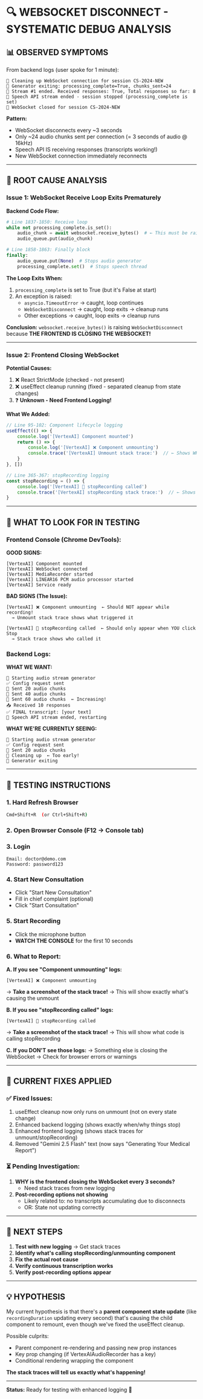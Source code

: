 # 🔍 **WEBSOCKET DISCONNECT - SYSTEMATIC DEBUG ANALYSIS**

## 📊 **OBSERVED SYMPTOMS**

From backend logs (user spoke for 1 minute):
```
🧹 Cleaning up WebSocket connection for session CS-2024-NEW
🛑 Generator exiting: processing_complete=True, chunks_sent=24
📡 Stream #1 ended. Received responses: True, Total responses so far: 8
🏁 Speech API stream ended - session stopped (processing_complete is set)
🔌 WebSocket closed for session CS-2024-NEW
```

**Pattern:**
- WebSocket disconnects every ~3 seconds
- Only ~24 audio chunks sent per connection (= 3 seconds of audio @ 16kHz)
- Speech API IS receiving responses (transcripts working!)
- New WebSocket connection immediately reconnects

---

## 🔴 **ROOT CAUSE ANALYSIS**

### Issue 1: WebSocket Receive Loop Exits Prematurely

**Backend Code Flow:**
```python
# Line 1837-1850: Receive loop
while not processing_complete.is_set():
    audio_chunk = await websocket.receive_bytes()  # ← This must be raising exception
    audio_queue.put(audio_chunk)

# Line 1858-1863: Finally block
finally:
    audio_queue.put(None)  # Stops audio generator
    processing_complete.set()  # Stops speech thread
```

**The Loop Exits When:**
1. `processing_complete` is set to True (but it's False at start)
2. An exception is raised:
   - `asyncio.TimeoutError` → caught, loop continues
   - `WebSocketDisconnect` → caught, loop exits → cleanup runs
   - Other exceptions → caught, loop exits → cleanup runs

**Conclusion:** `websocket.receive_bytes()` is raising `WebSocketDisconnect` because **THE FRONTEND IS CLOSING THE WEBSOCKET!**

---

### Issue 2: Frontend Closing WebSocket

**Potential Causes:**
1. ❌ React StrictMode (checked - not present)
2. ❌ useEffect cleanup running (fixed - separated cleanup from state changes)
3. ❓ **Unknown - Need Frontend Logging!**

**What We Added:**
```typescript
// Line 95-102: Component lifecycle logging
useEffect(() => {
    console.log('[VertexAI] Component mounted')
    return () => {
        console.log('[VertexAI] ❌ Component unmounting')
        console.trace('[VertexAI] Unmount stack trace:')  // ← Shows WHO triggered unmount
    }
}, [])

// Line 365-367: stopRecording logging
const stopRecording = () => {
    console.log('[VertexAI] 🛑 stopRecording called')
    console.trace('[VertexAI] stopRecording stack trace:')  // ← Shows WHO called it
}
```

---

## 🎯 **WHAT TO LOOK FOR IN TESTING**

### Frontend Console (Chrome DevTools):

**GOOD SIGNS:**
```
[VertexAI] Component mounted
[VertexAI] WebSocket connected
[VertexAI] MediaRecorder started
[VertexAI] LINEAR16 PCM audio processor started
[VertexAI] Service ready
```

**BAD SIGNS (The Issue):**
```
[VertexAI] ❌ Component unmounting  ← Should NOT appear while recording!
  → Unmount stack trace shows what triggered it

[VertexAI] 🛑 stopRecording called  ← Should only appear when YOU click Stop
  → Stack trace shows who called it
```

### Backend Logs:

**WHAT WE WANT:**
```
🎤 Starting audio stream generator
✅ Config request sent
🎵 Sent 20 audio chunks
🎵 Sent 40 audio chunks
🎵 Sent 60 audio chunks  ← Increasing!
📥 Received 10 responses
✅ FINAL transcript: [your text]
🔄 Speech API stream ended, restarting
```

**WHAT WE'RE CURRENTLY SEEING:**
```
🎤 Starting audio stream generator
✅ Config request sent
🎵 Sent 20 audio chunks
🧹 Cleaning up  ← Too early!
🛑 Generator exiting
```

---

## 🧪 **TESTING INSTRUCTIONS**

### 1. **Hard Refresh Browser**
```bash
Cmd+Shift+R  (or Ctrl+Shift+R)
```

### 2. **Open Browser Console** (F12 → Console tab)

### 3. **Login**
```
Email: doctor@demo.com
Password: password123
```

### 4. **Start New Consultation**
- Click "Start New Consultation"
- Fill in chief complaint (optional)
- Click "Start Consultation"

### 5. **Start Recording**
- Click the microphone button
- **WATCH THE CONSOLE** for the first 10 seconds

### 6. **What to Report:**

**A. If you see "Component unmounting" logs:**
```
[VertexAI] ❌ Component unmounting
```
→ **Take a screenshot of the stack trace!**
→ This will show exactly what's causing the unmount

**B. If you see "stopRecording called" logs:**
```
[VertexAI] 🛑 stopRecording called
```
→ **Take a screenshot of the stack trace!**
→ This will show what code is calling stopRecording

**C. If you DON'T see those logs:**
→ Something else is closing the WebSocket
→ Check for browser errors or warnings

---

## 🔧 **CURRENT FIXES APPLIED**

### ✅ Fixed Issues:
1. useEffect cleanup now only runs on unmount (not on every state change)
2. Enhanced backend logging (shows exactly when/why things stop)
3. Enhanced frontend logging (shows stack traces for unmount/stopRecording)
4. Removed "Gemini 2.5 Flash" text (now says "Generating Your Medical Report")

### ⏳ Pending Investigation:
1. **WHY is the frontend closing the WebSocket every 3 seconds?**
   - Need stack traces from new logging
2. **Post-recording options not showing**
   - Likely related to: no transcripts accumulating due to disconnects
   - OR: State not updating correctly

---

## 📝 **NEXT STEPS**

1. **Test with new logging** → Get stack traces
2. **Identify what's calling stopRecording/unmounting component**
3. **Fix the actual root cause**
4. **Verify continuous transcription works**
5. **Verify post-recording options appear**

---

## 💡 **HYPOTHESIS**

My current hypothesis is that there's a **parent component state update** (like `recordingDuration` updating every second) that's causing the child component to remount, even though we've fixed the useEffect cleanup.

Possible culprits:
- Parent component re-rendering and passing new prop instances
- Key prop changing (if VertexAIAudioRecorder has a key)
- Conditional rendering wrapping the component

**The stack traces will tell us exactly what's happening!**

---

**Status:** Ready for testing with enhanced logging 🚀

